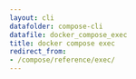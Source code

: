 ```yaml
---
layout: cli
datafolder: compose-cli
datafile: docker_compose_exec
title: docker compose exec
redirect_from:
- /compose/reference/exec/
---
```

<!--
Sorry, but the contents of this page are automatically generated from
Docker's source code. If you want to suggest a change to the text that appears
here, you'll need to find the string by searching this repo:
https://github.com/docker/compose
-->

